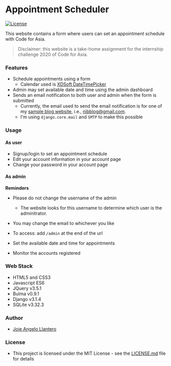 # Appointment Scheduler

[![License](http://img.shields.io/:license-mit-blue.svg?style=flat-square)](http://badges.mit-license.org)

This website contains a form where users can set an appointment schedule with Code for Asia.
> Disclaimer: this website is a take-home assignment for the internship challenge 2020 of Code for Asia.

### Features

* Schedule appointments using a form
    * Calendar used is [XDSoft DateTimePicker](https://github.com/xdan/datetimepicker)
* Admin may set available date and time using the admin dashboard
* Sends an email notification to both user and admin when the form is submitted
    * Currently, the email used to send the email notification is for one of my [sample blog website](https://nib-blog.herokuapp.com/), i.e., nibblog@gmail.com. 
    * I'm using `django.core.mail` and `SMTP` to make this possible 

### Usage

#### As user

* Signup/login to set an appointment schedule
* Edit your account information in your account page
* Change your password in your account page

#### As admin

**Reminders**
* Please do not change the username of the admin
    * The website looks for this username to determine which user is the adminitrator.
* You may change the email to whichever you like

* To access: add `/admin` at the end of the url
* Set the available date and time for appointments
* Monitor the accounts registered

### Web Stack

* HTML5 and CSS3
* Javascript ES6
* JQuery v3.5.1
* Bulma v0.9.1
* Django v3.1.4
* SQLite v3.32.3

### Author

* [Joie Angelo Llantero](https://github.com/joiellantero)

### License

* This project is licensed under the MIT License - see the [LICENSE.md](LICENSE.md) file for details